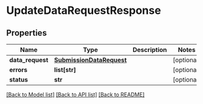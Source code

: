 # UpdateDataRequestResponse

## Properties
Name | Type | Description | Notes
------------ | ------------- | ------------- | -------------
**data_request** | [**SubmissionDataRequest**](SubmissionDataRequest.md) |  | [optional] 
**errors** | **list[str]** |  | [optional] 
**status** | **str** |  | [optional] 

[[Back to Model list]](../README.md#documentation-for-models) [[Back to API list]](../README.md#documentation-for-api-endpoints) [[Back to README]](../README.md)


